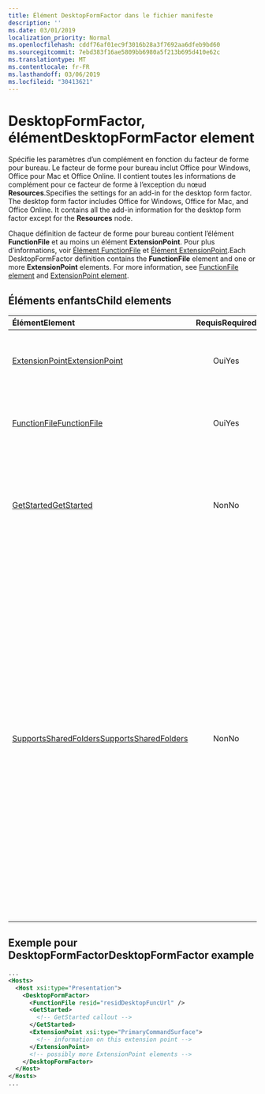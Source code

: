 ```yaml
---
title: Élément DesktopFormFactor dans le fichier manifeste
description: ''
ms.date: 03/01/2019
localization_priority: Normal
ms.openlocfilehash: cddf76af01ec9f3016b28a3f7692aa6dfeb9bd60
ms.sourcegitcommit: 7ebd383f16ae5809bb6980a5f213b695d410e62c
ms.translationtype: MT
ms.contentlocale: fr-FR
ms.lasthandoff: 03/06/2019
ms.locfileid: "30413621"
---
```

# <a name="desktopformfactor-element"></a><span data-ttu-id="3a198-102">DesktopFormFactor, élément</span><span class="sxs-lookup"><span data-stu-id="3a198-102">DesktopFormFactor element</span></span>

<span data-ttu-id="3a198-p101">Spécifie les paramètres d’un complément en fonction du facteur de forme pour bureau. Le facteur de forme pour bureau inclut Office pour Windows, Office pour Mac et Office Online. Il contient toutes les informations de complément pour ce facteur de forme à l’exception du nœud **Resources**.</span><span class="sxs-lookup"><span data-stu-id="3a198-p101">Specifies the settings for an add-in for the desktop form factor. The desktop form factor includes Office for Windows, Office for Mac, and Office Online. It contains all the add-in information for the desktop form factor except for the  **Resources** node.</span></span>

<span data-ttu-id="3a198-p102">Chaque définition de facteur de forme pour bureau contient l’élément **FunctionFile** et au moins un élément **ExtensionPoint**. Pour plus d’informations, voir [Élément FunctionFile](functionfile.md) et [Élément ExtensionPoint](extensionpoint.md).</span><span class="sxs-lookup"><span data-stu-id="3a198-p102">Each DesktopFormFactor definition contains the  **FunctionFile** element and one or more **ExtensionPoint** elements. For more information, see [FunctionFile element](functionfile.md) and [ExtensionPoint element](extensionpoint.md).</span></span>

## <a name="child-elements"></a><span data-ttu-id="3a198-108">Éléments enfants</span><span class="sxs-lookup"><span data-stu-id="3a198-108">Child elements</span></span>

| <span data-ttu-id="3a198-109">Élément</span><span class="sxs-lookup"><span data-stu-id="3a198-109">Element</span></span>                               | <span data-ttu-id="3a198-110">Requis</span><span class="sxs-lookup"><span data-stu-id="3a198-110">Required</span></span> | <span data-ttu-id="3a198-111">Description</span><span class="sxs-lookup"><span data-stu-id="3a198-111">Description</span></span>  |
|:--------------------------------------|:--------:|:-------------|
| [<span data-ttu-id="3a198-112">ExtensionPoint</span><span class="sxs-lookup"><span data-stu-id="3a198-112">ExtensionPoint</span></span>](extensionpoint.md)   | <span data-ttu-id="3a198-113">Oui</span><span class="sxs-lookup"><span data-stu-id="3a198-113">Yes</span></span>      | <span data-ttu-id="3a198-114">Définit l’emplacement où se trouvent les fonctionnalités d’un complément</span><span class="sxs-lookup"><span data-stu-id="3a198-114">Defines where an add-in exposes functionality.</span></span> |
| [<span data-ttu-id="3a198-115">FunctionFile</span><span class="sxs-lookup"><span data-stu-id="3a198-115">FunctionFile</span></span>](functionfile.md)       | <span data-ttu-id="3a198-116">Oui</span><span class="sxs-lookup"><span data-stu-id="3a198-116">Yes</span></span>      | <span data-ttu-id="3a198-117">URL pointant vers un fichier qui contient les fonctions JavaScript.</span><span class="sxs-lookup"><span data-stu-id="3a198-117">A URL to a file that contains JavaScript functions.</span></span>|
| [<span data-ttu-id="3a198-118">GetStarted</span><span class="sxs-lookup"><span data-stu-id="3a198-118">GetStarted</span></span>](getstarted.md)           | <span data-ttu-id="3a198-119">Non</span><span class="sxs-lookup"><span data-stu-id="3a198-119">No</span></span>       | <span data-ttu-id="3a198-120">Définit la légende qui s’affiche lorsque vous installez le complément dans des hôtes Word, Excel ou PowerPoint.</span><span class="sxs-lookup"><span data-stu-id="3a198-120">Defines the callout that appears when installing the add-in in Word, Excel, or PowerPoint hosts.</span></span> |
| [<span data-ttu-id="3a198-121">SupportsSharedFolders</span><span class="sxs-lookup"><span data-stu-id="3a198-121">SupportsSharedFolders</span></span>](supportssharedfolders.md) | <span data-ttu-id="3a198-122">Non</span><span class="sxs-lookup"><span data-stu-id="3a198-122">No</span></span> | <span data-ttu-id="3a198-123">Définit si le complément Outlook est disponible dans les scénarios de délégation et est défini sur *false* par défaut.</span><span class="sxs-lookup"><span data-stu-id="3a198-123">Defines whether the Outlook add-in is available in delegate scenarios and is set to *false* by default.</span></span><br><br><span data-ttu-id="3a198-124">**Important**: étant donné que l'accès délégué pour les compléments Outlook est actuellement en préversion, les `SupportSharedFolders` compléments qui utilisent l'élément ne peuvent pas être publiés dans AppSource ou déployés via un déploiement centralisé.</span><span class="sxs-lookup"><span data-stu-id="3a198-124">**Important**: Because delegate access for Outlook add-ins is currently in preview, add-ins that use the `SupportSharedFolders` element cannot be published to AppSource or deployed via centralized deployment.</span></span> |

## <a name="desktopformfactor-example"></a><span data-ttu-id="3a198-125">Exemple pour DesktopFormFactor</span><span class="sxs-lookup"><span data-stu-id="3a198-125">DesktopFormFactor example</span></span>

```xml
...
<Hosts>
  <Host xsi:type="Presentation">
    <DesktopFormFactor>
      <FunctionFile resid="residDesktopFuncUrl" />
      <GetStarted>
        <!-- GetStarted callout -->
      </GetStarted>
      <ExtensionPoint xsi:type="PrimaryCommandSurface">
        <!-- information on this extension point -->
      </ExtensionPoint>
      <!-- possibly more ExtensionPoint elements -->
    </DesktopFormFactor>
  </Host>
</Hosts>
...
```
